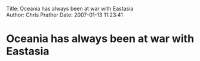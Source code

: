 Title: Oceania has always been at war with Eastasia  
Author: Chris Prather
Date: 2007-01-13 11:23:41

# Oceania has always been at war with Eastasia
<object width="425" height="350"><param name="movie" value="http://www.youtube.com/v/wcxAbSAnsPE"></param><param name="wmode" value="transparent"></param><embed src="http://www.youtube.com/v/wcxAbSAnsPE" type="application/x-shockwave-flash" wmode="transparent" width="425" height="350"></embed></object>

